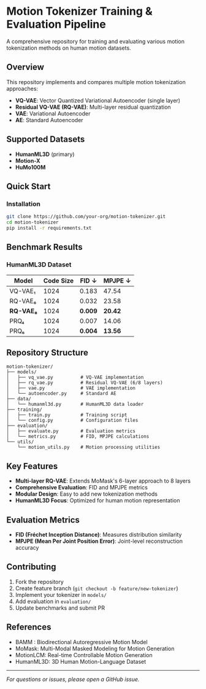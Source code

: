 # Motion Tokenizer Training & Evaluation Pipeline

A comprehensive repository for training and evaluating various motion tokenization methods on human motion datasets.

## Overview

This repository implements and compares multiple motion tokenization approaches:
- **VQ-VAE**: Vector Quantized Variational Autoencoder (single layer)
- **Residual VQ-VAE (RQ-VAE)**: Multi-layer residual quantization 
- **VAE**: Variational Autoencoder
- **AE**: Standard Autoencoder

## Supported Datasets

- **HumanML3D** (primary)
- **Motion-X** 
- **HuMo100M**

## Quick Start

### Installation
```bash
git clone https://github.com/your-org/motion-tokenizer.git
cd motion-tokenizer
pip install -r requirements.txt
```

## Benchmark Results

### HumanML3D Dataset

| Model | Code Size | FID ↓ | MPJPE ↓ |
|-------|-----------|-------|---------|
| VQ-VAE₁ | 1024 | 0.183 | 47.54 |
| RQ-VAE₆ | 1024 | 0.032 | 23.58 |
| **RQ-VAE₈** | 1024 | **0.009** | **20.42** |
| PRQ₄ | 1024 | 0.007 | 14.06 |
| PRQ₆ | 1024 | **0.004** | **13.56** |

## Repository Structure

```
motion-tokenizer/
├── models/
│   ├── vq_vae.py          # VQ-VAE implementation
│   ├── rq_vae.py          # Residual VQ-VAE (6/8 layers)
│   ├── vae.py             # VAE implementation
│   └── autoencoder.py     # Standard AE
├── data/
│   └── humanml3d.py       # HumanML3D data loader
├── training/
│   ├── train.py           # Training script
│   └── config.py          # Configuration files
├── evaluation/
│   ├── evaluate.py        # Evaluation metrics
│   └── metrics.py         # FID, MPJPE calculations
└── utils/
    └── motion_utils.py    # Motion processing utilities
```

## Key Features

- **Multi-layer RQ-VAE**: Extends MoMask's 6-layer approach to 8 layers
- **Comprehensive Evaluation**: FID and MPJPE metrics
- **Modular Design**: Easy to add new tokenization methods
- **HumanML3D Focus**: Optimized for human motion representation

## Evaluation Metrics

- **FID (Fréchet Inception Distance)**: Measures distribution similarity
- **MPJPE (Mean Per Joint Position Error)**: Joint-level reconstruction accuracy

## Contributing

1. Fork the repository
2. Create feature branch (`git checkout -b feature/new-tokenizer`)
3. Implement your tokenizer in `models/`
4. Add evaluation in `evaluation/`
5. Update benchmarks and submit PR

## References

- BAMM : Biodirectional Autoregressive Motion Model
- MoMask: Multi-Modal Masked Modeling for Motion Generation
- MotionLCM: Real-time Controllable Motion Generation
- HumanML3D: 3D Human Motion-Language Dataset

---

*For questions or issues, please open a GitHub issue.*
